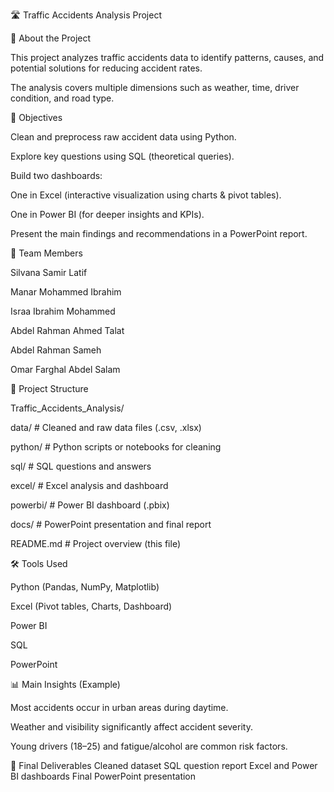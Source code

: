 🛣 Traffic Accidents Analysis Project



📘 About the Project

This project analyzes traffic accidents data to identify patterns, causes, and potential solutions for reducing accident rates.

The analysis covers multiple dimensions such as weather, time, driver condition, and road type.



🎯 Objectives

Clean and preprocess raw accident data using Python.

Explore key questions using SQL (theoretical queries).

Build two dashboards:

One in Excel (interactive visualization using charts & pivot tables).

One in Power BI (for deeper insights and KPIs).

Present the main findings and recommendations in a PowerPoint report.



🧩 Team Members

 Silvana Samir Latif

 Manar Mohammed Ibrahim

 Israa Ibrahim Mohammed

 Abdel Rahman Ahmed Talat

 Abdel Rahman Sameh

 Omar Farghal Abdel Salam



📂 Project Structure

Traffic_Accidents_Analysis/

data/       # Cleaned and raw data files (.csv, .xlsx)

python/     # Python scripts or notebooks for cleaning

sql/        # SQL questions and answers

excel/      # Excel analysis and dashboard

powerbi/    # Power BI dashboard (.pbix)

docs/       # PowerPoint presentation and final report

README.md   # Project overview (this file)



🛠 Tools Used

Python (Pandas, NumPy, Matplotlib)

Excel (Pivot tables, Charts, Dashboard)

Power BI

SQL

PowerPoint



📊 Main Insights (Example)

Most accidents occur in urban areas during daytime.

Weather and visibility significantly affect accident severity.

Young drivers (18–25) and fatigue/alcohol are common risk factors.

📢 Final Deliverables
Cleaned dataset
SQL question report
Excel and Power BI dashboards
Final PowerPoint presentation
